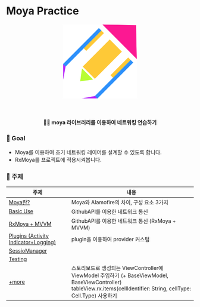 # Moya Practice
<p align="center">
  <img src="https://github.com/Moya/Moya/blob/master/web/logo_github.png?raw=true" width="200"/>
</p>
<br />
<h4 align="center"> 👼🏻 moya 라이브러리를 이용하여 네트워킹 연습하기 </h3>

<h3> 🔫 Goal </h3>

- Moya를 이용하여 초기 네트워킹 레이어를 설계할 수 있도록 합니다.
- RxMoya를 프로젝트에 적용시켜봅니다.

<h3> 🚀 주제 </h3>

| 주제                                      | 내용                                               |
| ----------------------------------------- | -------------------------------------------------- |
| [Moya란?](https://wodyios.tistory.com/23) | Moya와 Alamofire의 차이, 구성 요소 3가지 |
| [Basic Use](https://github.com/wody27/moya-practice/blob/main/Docs/BasicUse.md)                             | GithubAPI를 이용한 네트워크 통신                         |
| [RxMoya + MVVM](https://github.com/wody27/moya-practice/blob/main/Docs/RxMoya+MVVM.md)                         | GithubAPI를 이용한 네트워크 통신 (RxMoya + MVVM)         |
| [Plugins (Activity Indicator+Logging)](https://github.com/wody27/moya-practice/blob/main/Docs/plugins.md)  |            plugin을 이용하여 provider 커스텀                              |
| [SessioManager]()                         |                                                    |
| [Testing]()                               |                                                    |
| [+more](https://github.com/wody27/moya-practice/blob/main/Docs/+more.md)                               |                                       스토리보드로 생성되는 ViewController에 ViewModel 주입하기 (+ BaseViewModel, BaseViewController) <br /> tableView.rx.items(cellIdentifier: String, cellType: Cell.Type) 사용하기              |



